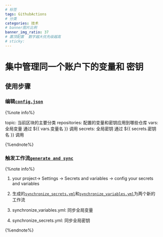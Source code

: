 ```yaml
---
# 标签
tags: GithubActions
# 分类
categories: 技术
# banner图片比例
banner_img_ratio: 37
# 置顶配置  数字越大优先级越高
# sticky:
---
```


# 集中管理同一个账户下的变量和 密钥

## 使用步骤

### 编辑[`config.json`](https://github.com/nichuanfang/.github/blob/main/config.json)

{%note info%}

topic: 当前区块的主要分类
repositories: 配置的变量和密钥应用到哪些仓库
vars: 全局变量 通过 ${{ vars.变量名  }} 调用
secrets: 全局密钥 通过 ${{ secrets.密钥名 }} 调用

{%endnote%}

### 触发工作流[`generate and sync`](https://github.com/nichuanfang/.github/actions/workflows/main.yml)

{%note info%}

1. your project-> Settings -> Secrets and variables -> config your secrets and variables

2. 生成的[`synchronize_secrets.yml`](https://github.com/nichuanfang/.github/blob/main/.github/workflows/synchronize_secrets.yml)和[`synchronize_variables.yml`](https://github.com/nichuanfang/.github/blob/main/.github/workflows/synchronize_variables.yml)为两个新的工作流

3. synchronize_variables.yml: 同步全局变量

4. synchronize_secrets.yml: 同步全局密钥

{%endnote%}
